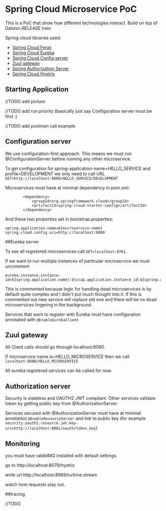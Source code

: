 # Spring Cloud Microservice PoC


This is a PoC that show how different technologies interact. Build on top of Dalston.RELEASE train

Spring cloud libraries used:
 - [Spring Cloud Feign](http://projects.spring.io/spring-cloud/spring-cloud.html#spring-cloud-feign) 
 - [Spring Cloud Eureka](http://projects.spring.io/spring-cloud/spring-cloud.html#spring-cloud-eureka-server)
 - [Spring Cloud Config server](https://cloud.spring.io/spring-cloud-config/spring-cloud-config.html)
 - [Zuul gateway](https://github.com/Netflix/zuul/wiki/Getting-Started)
 - [Spring Authorization Server](http://docs.spring.io/spring-boot/docs/2.0.0.BUILD-SNAPSHOT/reference/htmlsingle/#boot-features-security-oauth2-authorization-server)
 - [Spring Cloud Hystrix](https://github.com/Netflix/Hystrix/wiki)

## Starting Application

//TODO add picture

//TODO add run priority (basically just say Configuration server must be first :)
 
//TODO add postman call example

## Configuration server

We use configuration-first approach. This means we must run @ConfigurationServer before running any other microservice. 

To get configuration for spring-application-name=HELLO_SERVICE and profile=DEVELOPMENT we only need to call URL `GET=http://localhost:9009/HELLO_SERVICE/DEVELOPMENT`

Microservices must have at minimal dependency in pom.xml:
```
        <dependency>
            <groupId>org.springframework.cloud</groupId>
            <artifactId>spring-cloud-starter-config</artifactId>
        </dependency>
```
And these two properties set in bootstrap.properties:
```
spring.application.name=${microservice-name}
spring.cloud.config.uri=http://localhost:9009
```


##Eureka server

To see all registered microservices call `GET=localhost:8761`. 

If we want to run multiple instances of particular microservice we must uncomment 
```
eureka.instance.instance-id=${spring.application.name}:${vcap.application.instance_id:${spring.application.instance_id:${random.value}}}
```

This is commented because logic for handling dead microservices is by default quite complex and I didn't put much thought into it.
If this is commented out new service will replace old one and there will be no dead microservices lingering in the background. 

Services that want to register with Eureka must have configuration annotated with `@EnableEurekaClient`

## Zuul gateway

All Client calls should go through localhost:8080.

If microservice name is=HELLO_MICROSERVICE then we call `localhost:8080/HELLO_MICROSERVICE `


All eureka registered services can be called for now.

## Authorization server

Security is stateless and OAUTH2 JWT compliant. Other services validate token by getting public key from @AuthorizationServer

Services secured with @AuthorizationServer must have at minimal annotation `@EnableResourceServer` and link to public key (for example `security.oauth2.resource.jwt.key-uri=http://localhost:8081/oauth/token_key`)
 
## Monitoring 

you must have rabbitMQ installed with default settings.

go to http://localhost:8079/hystrix

write url http://localhost:8989/turbine.stream

watch how requests play out.

##tracing

//TODO
